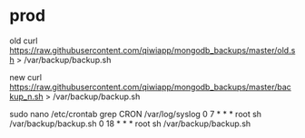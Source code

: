 
# prod
old
curl https://raw.githubusercontent.com/qiwiapp/mongodb_backups/master/old.sh > /var/backup/backup.sh

new
curl https://raw.githubusercontent.com/qiwiapp/mongodb_backups/master/backup_n.sh > /var/backup/backup.sh



sudo nano /etc/crontab
grep CRON /var/log/syslog
0 7    * * *   root sh /var/backup/backup.sh
0 18    * * *   root sh /var/backup/backup.sh
